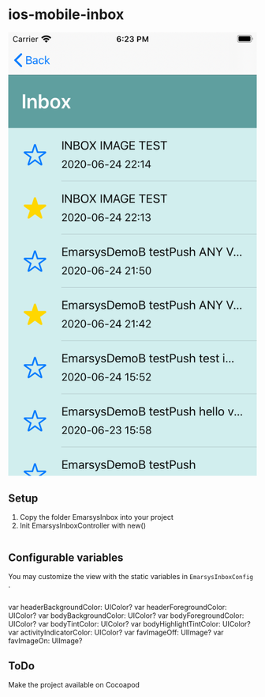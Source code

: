 # ios-mobile-inbox

![Sample](sample.png)

## Setup
1. Copy the folder EmarsysInbox into your project
2. Init EmarsysInboxController with new()
```navigationController?.pushViewController(EmarsysInboxController.new(), animated: true)
```

## Configurable variables
You may customize the view with the static variables in `EmarsysInboxConfig` .
```EmarsysInboxConfig.bodyForegroundColor = .black
```
var headerBackgroundColor: UIColor?
var headerForegroundColor: UIColor?
var bodyBackgroundColor: UIColor?
var bodyForegroundColor: UIColor?
var bodyTintColor: UIColor?
var bodyHighlightTintColor: UIColor?
var activityIndicatorColor: UIColor?
var favImageOff: UIImage?
var favImageOn: UIImage?

## ToDo
Make the project available on Cocoapod
